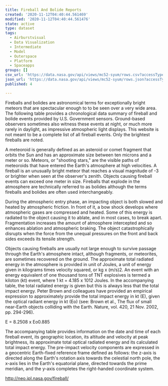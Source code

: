 ```yaml
---
title: Fireball And Bolide Reports
created: '2020-11-12T04:40:44.561469'
modified: '2020-11-12T04:40:44.561476'
state: active
type: dataset
tags:
  - Airburstvisual
  - Data Visualization
  - Intermediate
  - Model
  - Outerspace
  - Platform
  - Spaceapps
groups: []
csv_url: 'https://data.nasa.gov/api/views/mc52-syum/rows.csv?accessType=DOWNLOAD'
json_url: 'https://data.nasa.gov/api/views/mc52-syum/rows.json?accessType=DOWNLOAD'
published: 4

---
```

Fireballs and bolides are astronomical terms for exceptionally bright meteors that are spectacular enough to to be seen over a very wide area. The following table provides a chronological data summary of fireball and bolide events provided by U.S. Government sensors. Ground-based observers sometimes also witness these events at night, or much more rarely in daylight, as impressive atmospheric light displays. This website is not meant to be a complete list of all fireball events. Only the brightest fireballs are noted.

A meteoroid is generally defined as an asteroid or comet fragment that orbits the Sun and has an approximate size between ten microns and a meter or so. Meteors, or "shooting stars," are the visible paths of meteoroids that have entered the Earth's atmosphere at high velocities. A fireball is an unusually bright meteor that reaches a visual magnitude of -3 or brighter when seen at the observer's zenith. Objects causing fireball events can exceed one meter in size. Fireballs that explode in the atmosphere are technically referred to as bolides although the terms fireballs and bolides are often used interchangeably.

During the atmospheric entry phase, an impacting object is both slowed and heated by atmospheric friction. In front of it, a bow shock develops where atmospheric gases are compressed and heated. Some of this energy is radiated to the object causing it to ablate, and in most cases, to break apart. Fragmentation increases the amount of atmosphere intercepted and so enhances ablation and atmospheric braking. The object catastrophically disrupts when the force from the unequal pressures on the front and back sides exceeds its tensile strength.

Objects causing fireballs are usually not large enough to survive passage through the Earth's atmosphere intact, although fragments, or meteorites, are sometimes recovered on the ground. The approximate total radiated energy in the atmosphere is provided in unit of Joules, a unit of energy given in kilograms times velocity squared, or kg x (m/s)2. An event with an energy equivalent of one thousand tons of TNT explosives is termed a kiloton (kt) event, where 1 kt = 4.185 x 1012 Joules. In the accompanying table, the total radiated energy is given but this is always less that the total impact energy. Peter Brown and colleagues have provided an empirical expression to approximately provide the total impact energy in kt (E), given the optical radiant energy in kt (Eo) (see: Brown et al., The flux of small near-Earth objects colliding with the Earth. Nature, vol. 420, 21 Nov. 2002, pp. 294-296).

E = 8.2508 x Eo0.885

The accompanying table provides information on the date and time of each fireball event, its geographic location, its altitude and velocity at peak brightness, its approximate total optical radiated energy and its calculated total impact energy. The pre-impact velocity components are expressed in a geocentric Earth-fixed reference frame defined as follows: the z-axis is directed along the Earth's rotation axis towards the celestial north pole, the x-axis lies in the Earth's equatorial plane, directed towards the prime meridian, and the y-axis completes the right-handed coordinate system.

http://neo.jpl.nasa.gov/fireball/
